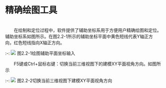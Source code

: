 

# 精确绘图工具
<br/>
&emsp;&emsp;在绘制和定位过程中，软件提供了辅助坐标系用于方便用户精确绘图和定位。辅助坐标系如图所示。在图2.2-1所示的辅助坐标平面中黄色短线代表Y轴正方向，红色短线指向X轴正方向。
<br/>

:-: ![](images/9.png)
图2.2-1绘图辅助平面坐标输入
<br/>

&emsp;&emsp;F5键或Ctrl+鼠标右键：切换当前三维视图下的建模XY平面视角方向。如图所示
<br/>

:-: ![](images/10.png)
图2.2-2切换当前三维视图下建模XY平面视角方向

<br/>